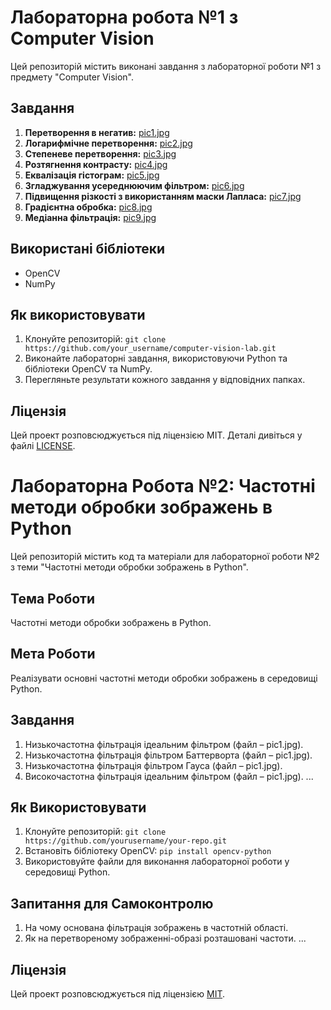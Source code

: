 # Лабораторна робота №1 з Computer Vision

Цей репозиторій містить виконані завдання з лабораторної роботи №1 з предмету "Computer Vision".

## Завдання

1. **Перетворення в негатив:** [pic1.jpg](pic1.jpg)
2. **Логарифмічне перетворення:** [pic2.jpg](pic2.jpg)
3. **Степеневе перетворення:** [pic3.jpg](pic3.jpg)
4. **Розтягнення контрасту:** [pic4.jpg](pic4.jpg)
5. **Еквалізація гістограм:** [pic5.jpg](pic5.jpg)
6. **Згладжування усереднюючим фільтром:** [pic6.jpg](pic6.jpg)
7. **Підвищення різкості з використанням маски Лапласа:** [pic7.jpg](pic7.jpg)
8. **Градієнтна обробка:** [pic8.jpg](pic8.jpg)
9. **Медіанна фільтрація:** [pic9.jpg](pic9.jpg)

## Використані бібліотеки

- OpenCV
- NumPy

## Як використовувати

1. Клонуйте репозиторій: `git clone https://github.com/your_username/computer-vision-lab.git`
2. Виконайте лабораторні завдання, використовуючи Python та бібліотеки OpenCV та NumPy.
3. Перегляньте результати кожного завдання у відповідних папках.

## Ліцензія

Цей проект розповсюджується під ліцензією MIT. Деталі дивіться у файлі [LICENSE](LICENSE).


# Лабораторна Робота №2: Частотні методи обробки зображень в Python

Цей репозиторій містить код та матеріали для лабораторної роботи №2 з теми "Частотні методи обробки зображень в Python".

## Тема Роботи

Частотні методи обробки зображень в Python.

## Мета Роботи

Реалізувати основні частотні методи обробки зображень в середовищі Python.

## Завдання

1. Низькочастотна фільтрація ідеальним фільтром (файл – pic1.jpg).
2. Низькочастотна фільтрація фільтром Баттерворта (файл – pic1.jpg).
3. Низькочастотна фільтрація фільтром Гауса (файл – pic1.jpg).
4. Високочастотна фільтрація ідеальним фільтром (файл – pic1.jpg).
...

## Як Використовувати

1. Клонуйте репозиторій: `git clone https://github.com/yourusername/your-repo.git`
2. Встановіть бібліотеку OpenCV: `pip install opencv-python`
3. Використовуйте файли для виконання лабораторної роботи у середовищі Python.

## Запитання для Самоконтролю

1. На чому основана фільтрація зображень в частотній області.
2. Як на перетвореному зображенні-образі розташовані частоти.
...

## Ліцензія

Цей проект розповсюджується під ліцензією [MIT](LICENSE).

